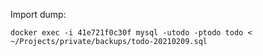 Import dump:
```shell
docker exec -i 41e721f0c30f mysql -utodo -ptodo todo < ~/Projects/private/backups/todo-20210209.sql 
```
